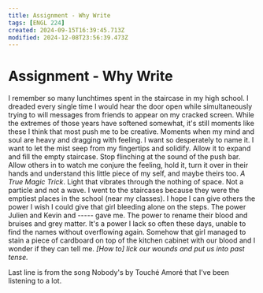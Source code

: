 ```yaml
---
title: Assignment - Why Write
tags: [ENGL 224]
created: 2024-09-15T16:39:45.713Z
modified: 2024-12-08T23:56:39.473Z
---
```


# Assignment - Why Write

I remember so many lunchtimes spent in the staircase in my high school. I dreaded every single time I would hear the door open while simultaneously trying to will messages from friends to appear on my cracked screen. While the extremes of those years have softened somewhat, it's still moments like these I think that most push me to be creative. Moments when my mind and soul are heavy and dragging with feeling. I want so desperately to name it. I want to let the mist seep from my fingertips and solidify. Allow it to expand and fill the empty staircase. Stop flinching at the sound of the push bar. Allow others in to watch me conjure the feeling, hold it, turn it over in their hands and understand this little piece of my self, and maybe theirs too. *A True Magic Trick*. Light that vibrates through the nothing of space. Not a particle and not a wave. I went to the staircases because they were the emptiest places in the school (near my classes). I hope I can give others the power I wish I could give that girl bleeding alone on the steps. The power Julien and Kevin and ----- gave me. The power to rename their blood and bruises and grey matter. It's a power I lack so often these days, unable to find the names without overflowing again. Somehow that girl managed to stain a piece of cardboard on top of the kitchen cabinet with our blood and I wonder if they can tell me. _[How to] lick our wounds and put us into past tense._

Last line is from the song Nobody's by Touché Amoré that I've been listening to a lot.
